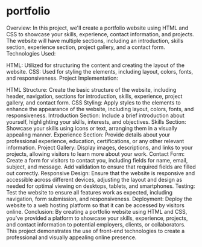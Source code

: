 # portfolio
Overview:
In this project, we'll create a portfolio website using HTML and CSS to showcase your skills, experience, contact information, and projects. The website will have multiple sections, including an introduction, skills section, experience section, project gallery, and a contact form.
Technologies Used:

HTML: Utilized for structuring the content and creating the layout of the website.
CSS: Used for styling the elements, including layout, colors, fonts, and responsiveness.
Project Implementation:

HTML Structure: Create the basic structure of the website, including header, navigation, sections for introduction, skills, experience, project gallery, and contact form.
CSS Styling: Apply styles to the elements to enhance the appearance of the website, including layout, colors, fonts, and responsiveness.
Introduction Section: Include a brief introduction about yourself, highlighting your skills, interests, and objectives.
Skills Section: Showcase your skills using icons or text, arranging them in a visually appealing manner.
Experience Section: Provide details about your professional experience, education, certifications, or any other relevant information.
Project Gallery: Display images, descriptions, and links to your projects, allowing visitors to learn more about your work.
Contact Form: Create a form for visitors to contact you, including fields for name, email, subject, and message. Add validation to ensure that required fields are filled out correctly.
Responsive Design: Ensure that the website is responsive and accessible across different devices, adjusting the layout and design as needed for optimal viewing on desktops, tablets, and smartphones.
Testing: Test the website to ensure all features work as expected, including navigation, form submission, and responsiveness.
Deployment: Deploy the website to a web hosting platform so that it can be accessed by visitors online.
Conclusion:
By creating a portfolio website using HTML and CSS, you've provided a platform to showcase your skills, experience, projects, and contact information to potential employers, clients, or collaborators. This project demonstrates the use of front-end technologies to create a professional and visually appealing online presence.
